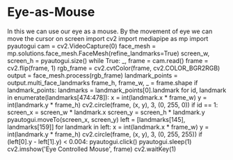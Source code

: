 # Eye-as-Mouse
In this we can use our eye as a mouse. By the movement of eye we can move the cursor on screen
import cv2
import mediapipe as mp
import pyautogui
cam = cv2.VideoCapture(0)
face_mesh = mp.solutions.face_mesh.FaceMesh(refine_landmarks=True)
screen_w, screen_h = pyautogui.size()
while True:
    _, frame = cam.read()
    frame = cv2.flip(frame, 1)
    rgb_frame = cv2.cvtColor(frame, cv2.COLOR_BGR2RGB)
    output = face_mesh.process(rgb_frame)
    landmark_points = output.multi_face_landmarks
    frame_h, frame_w, _ = frame.shape
    if landmark_points:
        landmarks = landmark_points[0].landmark
        for id, landmark in enumerate(landmarks[474:478]):
            x = int(landmark.x * frame_w)
            y = int(landmark.y * frame_h)
            cv2.circle(frame, (x, y), 3, (0, 255, 0))
            if id == 1:
                screen_x = screen_w * landmark.x
                screen_y = screen_h * landmark.y
                pyautogui.moveTo(screen_x, screen_y)
        left = [landmarks[145], landmarks[159]]
        for landmark in left:
            x = int(landmark.x * frame_w)
            y = int(landmark.y * frame_h)
            cv2.circle(frame, (x, y), 3, (0, 255, 255))
        if (left[0].y - left[1].y) < 0.004:
            pyautogui.click()
            pyautogui.sleep(1)
    cv2.imshow('Eye Controlled Mouse', frame)
    cv2.waitKey(1)
